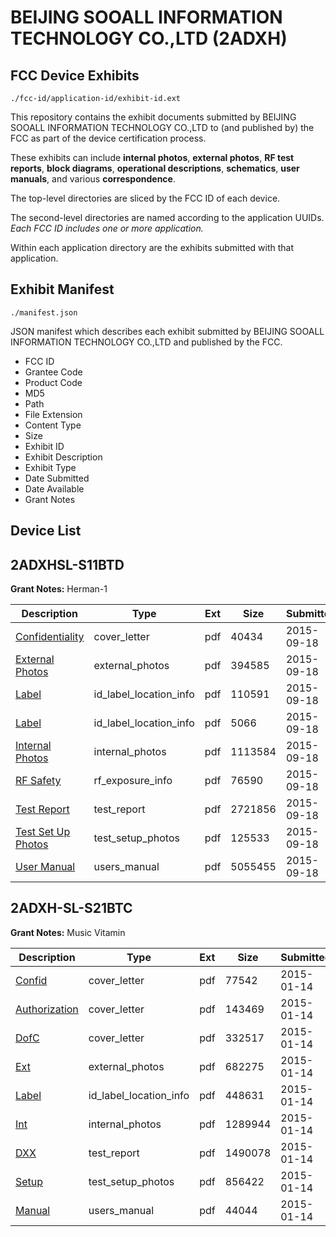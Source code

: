 # BEIJING SOOALL INFORMATION TECHNOLOGY CO.,LTD (2ADXH)
## FCC Device Exhibits

```
./fcc-id/application-id/exhibit-id.ext
```

This repository contains the exhibit documents submitted by BEIJING SOOALL INFORMATION TECHNOLOGY CO.,LTD to (and published by) the FCC as part of the device certification process.

These exhibits can include **internal photos**, **external photos**, **RF test reports**, **block diagrams**, **operational descriptions**, **schematics**, **user manuals**, and various **correspondence**.

The top-level directories are sliced by the FCC ID of each device.

The second-level directories are named according to the application UUIDs. *Each FCC ID includes one or more application.*

Within each application directory are the exhibits submitted with that application. 

## Exhibit Manifest

```
./manifest.json
```

JSON manifest which describes each exhibit submitted by BEIJING SOOALL INFORMATION TECHNOLOGY CO.,LTD and published by the FCC.

- FCC ID
- Grantee Code
- Product Code
- MD5
- Path
- File Extension
- Content Type
- Size
- Exhibit ID
- Exhibit Description
- Exhibit Type
- Date Submitted
- Date Available
- Grant Notes

## Device List
## 2ADXHSL-S11BTD
**Grant Notes:** Herman-1

| Description | Type | Ext | Size | Submitted | Available |
| ----------- | ---- | --- | ---- | --------- | --------- |
| [Confidentiality](2ADXHSL-S11BTD/30bf41cc3eb4c6334c1a7f5a8f1c87e1/2753443.pdf) | cover_letter | pdf | 40434 | 2015-09-18 | 2015-09-18 |
| [External Photos](2ADXHSL-S11BTD/30bf41cc3eb4c6334c1a7f5a8f1c87e1/2753444.pdf) | external_photos | pdf | 394585 | 2015-09-18 | 2015-09-18 |
| [Label](2ADXHSL-S11BTD/30bf41cc3eb4c6334c1a7f5a8f1c87e1/2753446.pdf) | id_label_location_info | pdf | 110591 | 2015-09-18 | 2015-09-18 |
| [Label](2ADXHSL-S11BTD/30bf41cc3eb4c6334c1a7f5a8f1c87e1/2753447.pdf) | id_label_location_info | pdf | 5066 | 2015-09-18 | 2015-09-18 |
| [Internal Photos](2ADXHSL-S11BTD/30bf41cc3eb4c6334c1a7f5a8f1c87e1/2753445.pdf) | internal_photos | pdf | 1113584 | 2015-09-18 | 2015-09-18 |
| [RF Safety](2ADXHSL-S11BTD/30bf41cc3eb4c6334c1a7f5a8f1c87e1/2753453.pdf) | rf_exposure_info | pdf | 76590 | 2015-09-18 | 2015-09-18 |
| [Test Report](2ADXHSL-S11BTD/30bf41cc3eb4c6334c1a7f5a8f1c87e1/2753452.pdf) | test_report | pdf | 2721856 | 2015-09-18 | 2015-09-18 |
| [Test Set Up Photos](2ADXHSL-S11BTD/30bf41cc3eb4c6334c1a7f5a8f1c87e1/2753451.pdf) | test_setup_photos | pdf | 125533 | 2015-09-18 | 2015-09-18 |
| [User Manual](2ADXHSL-S11BTD/30bf41cc3eb4c6334c1a7f5a8f1c87e1/2753454.pdf) | users_manual | pdf | 5055455 | 2015-09-18 | 2015-09-18 |
## 2ADXH-SL-S21BTC
**Grant Notes:** Music Vitamin

| Description | Type | Ext | Size | Submitted | Available |
| ----------- | ---- | --- | ---- | --------- | --------- |
| [Confid](2ADXH-SL-S21BTC/9b9aa2346c48f2a4fd8c8bf312b31abd/2499892.pdf) | cover_letter | pdf | 77542 | 2015-01-14 | 2015-01-14 |
| [Authorization](2ADXH-SL-S21BTC/9b9aa2346c48f2a4fd8c8bf312b31abd/2499893.pdf) | cover_letter | pdf | 143469 | 2015-01-14 | 2015-01-14 |
| [DofC](2ADXH-SL-S21BTC/9b9aa2346c48f2a4fd8c8bf312b31abd/2499894.pdf) | cover_letter | pdf | 332517 | 2015-01-14 | 2015-01-14 |
| [Ext](2ADXH-SL-S21BTC/9b9aa2346c48f2a4fd8c8bf312b31abd/2499895.pdf) | external_photos | pdf | 682275 | 2015-01-14 | 2015-01-14 |
| [Label](2ADXH-SL-S21BTC/9b9aa2346c48f2a4fd8c8bf312b31abd/2499898.pdf) | id_label_location_info | pdf | 448631 | 2015-01-14 | 2015-01-14 |
| [Int](2ADXH-SL-S21BTC/9b9aa2346c48f2a4fd8c8bf312b31abd/2499897.pdf) | internal_photos | pdf | 1289944 | 2015-01-14 | 2015-01-14 |
| [DXX](2ADXH-SL-S21BTC/9b9aa2346c48f2a4fd8c8bf312b31abd/2499896.pdf) | test_report | pdf | 1490078 | 2015-01-14 | 2015-01-14 |
| [Setup](2ADXH-SL-S21BTC/9b9aa2346c48f2a4fd8c8bf312b31abd/2499899.pdf) | test_setup_photos | pdf | 856422 | 2015-01-14 | 2015-01-14 |
| [Manual](2ADXH-SL-S21BTC/9b9aa2346c48f2a4fd8c8bf312b31abd/2499900.pdf) | users_manual | pdf | 44044 | 2015-01-14 | 2015-01-14 |
